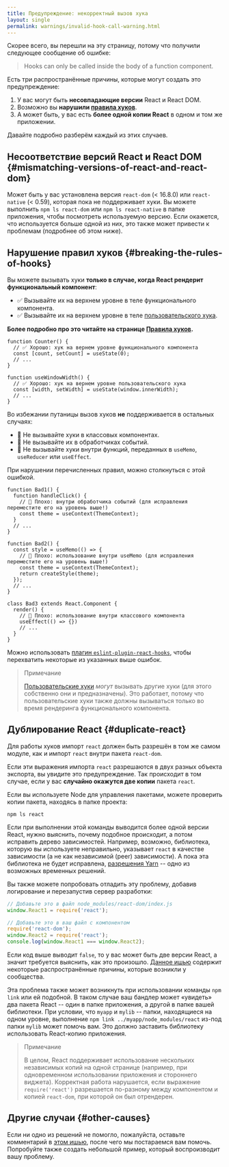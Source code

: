 ```yaml
---
title: Предупреждение: некорректный вызов хука
layout: single
permalink: warnings/invalid-hook-call-warning.html
---
```


Скорее всего, вы перешли на эту страницу, потому что получили следующее сообщение об ошибке:

 > Hooks can only be called inside the body of a function component.

Есть три распространённые причины, которые могут создать это предупреждение:

1. У вас могут быть **несовпадающие версии** React и React DOM.
2. Возможно вы **нарушили [правила хуков](/docs/hooks-rules.html)**.
3. А может быть, у вас есть **более одной копии React** в одном и том же приложении.

Давайте подробно разберём каждый из этих случаев.

## Несоответствие версий React и React DOM {#mismatching-versions-of-react-and-react-dom}

Может быть у вас установлена версия `react-dom` (< 16.8.0) или `react-native` (< 0.59), которая пока не поддерживает хуки. Вы можете выполнить `npm ls react-dom` или `npm ls react-native` в папке приложения, чтобы посмотреть используемую версию. Если окажется, что используется больше одной из них, это также может привести к проблемам (подробнее об этом ниже).

## Нарушение правил хуков {#breaking-the-rules-of-hooks}

Вы можете вызывать хуки **только в случае, когда React рендерит функциональный компонент**:

* ✅ Вызывайте их на верхнем уровне в теле функционального компонента.
* ✅ Вызывайте их на верхнем уровне в теле [пользовательского хука](/docs/hooks-custom.html).

**Более подробно про это читайте на странице [Правила хуков](/docs/hooks-rules.html).**

```js{2-3,8-9}
function Counter() {
  // ✅ Хорошо: хук на вернем уровне функционального компонента
  const [count, setCount] = useState(0);
  // ...
}

function useWindowWidth() {
  // ✅ Хорошо: хук на вернем уровне пользовательского хука
  const [width, setWidth] = useState(window.innerWidth);
  // ...
}
```

Во избежании путаницы вызов хуков **не** поддерживается в остальных случаях:

* 🔴 Не вызывайте хуки в классовых компонентах.
* 🔴 Не вызывайте их в обработчиках событий.
* 🔴 Не вызывайте хуки внутри функций, переданных в `useMemo`, `useReducer` или `useEffect`.

При нарушении перечисленных правил, можно столкнуться с этой ошибкой.

```js{3-4,11-12,20-21}
function Bad1() {
  function handleClick() {
    // 🔴 Плохо: внутри обработчика событий (для исправления переместите его на уровень выше!)
    const theme = useContext(ThemeContext);
  }
  // ...
}

function Bad2() {
  const style = useMemo(() => {
    // 🔴 Плохо: использование внутри useMemo (для исправления переместите его на уровень выше!)
    const theme = useContext(ThemeContext);
    return createStyle(theme);
  });
  // ...
}

class Bad3 extends React.Component {
  render() {
    // 🔴 Плохо: использование внутри классового компонента
    useEffect(() => {})
    // ...
  }
}
```

Можно использовать [плагин `eslint-plugin-react-hooks`](https://www.npmjs.com/package/eslint-plugin-react-hooks), чтобы перехватить некоторые из указанных выше ошибок.

>Примечание
>
>[Пользовательские хуки](/docs/hooks-custom.html) *могут* вызывать другие хуки (для этого собственно они и предназначены). Это работает, потому что пользовательские хуки также должны вызываться только во время рендеринга функционального компонента.

## Дублирование React {#duplicate-react}

Для работы хуков импорт `react` должен быть разрешён в том же самом модуле, как и импорт `react` внутри пакета `react-dom`.

Если эти выражения импорта `react` разрешаются в двух разных объекта экспорта, вы увидите это предупреждение. Так происходит в том случае, если у вас **случайно окажутся две копии** пакета `react`.

Если вы используете Node для управления пакетами, можете проверить копии пакета, находясь в папке проекта:

    npm ls react

Если при выполнении этой команды выводится более одной версии React, нужно выяснить, почему подобное происходит, а потом исправить дерево зависимостей. Например, возможно, библиотека, которую вы используете неправильно, указывает `react` в качестве зависимости (а не как независимой (peer) зависимости). А пока эта библиотека не будет исправлена, [разрешения Yarn](https://yarnpkg.com/lang/en/docs/selective-version-resolutions/) -- одно из возможных временных решений.

Вы также можете попробовать отладить эту проблему, добавив логирование и перезапустив сервер разработки:

```js
// Добавьте это в файл node_modules/react-dom/index.js
window.React1 = require('react');

// Добавьте это в ваш файл с компонентом
require('react-dom');
window.React2 = require('react');
console.log(window.React1 === window.React2);
```

Если код выше выводит `false`, то у вас может быть две версии React, а значит требуется выяснить, как это произошло. [Данное ишью](https://github.com/facebook/react/issues/13991) содержит некоторые распространённые причины, которые возникли у сообщества.

Эта проблема также может возникнуть при использовании команды `npm link` или ей подобной. В таком случае ваш бандлер может «увидеть» два пакета React -- один в папке приложения, а другой в папке вашей библиотеки. При условии, что `myapp` и `mylib` -- папки, находящиеся на одном уровне, выполнение `npm link ../myapp/node_modules/react` из-под папки `mylib` может помочь вам. Это должно заставить библиотеку использовать React-копию приложения.

>Примечание
>
>В целом, React поддерживает использование нескольких независимых копий на одной странице (например, при одновременном использовании приложения и стороннего виджета). Корректная работа нарушается, если выражение `require('react')` разрешается  по-разному между компонентом и копией `react-dom`, при которой он был отрендерен.

## Другие случаи {#other-causes}

Если ни одно из решений не помогло, пожалуйста, оставьте комментарий в [этом ишью](https://github.com/facebook/react/issues/13991), после чего мы постараемся вам помочь. Попробуйте также создать небольшой пример, который воспроизводит вашу проблему.
